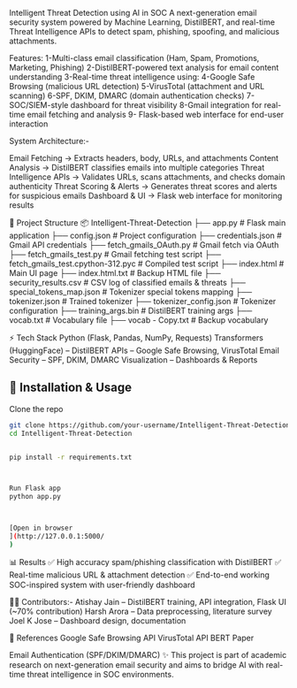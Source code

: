 Intelligent Threat Detection using AI in SOC
A next-generation email security system powered by Machine Learning, DistilBERT, and real-time Threat Intelligence APIs to detect spam, phishing, spoofing, and malicious attachments.

 Features:
1-Multi-class email classification (Ham, Spam, Promotions, Marketing, Phishing)
2-DistilBERT-powered text analysis for email content understanding
3-Real-time threat intelligence using:
4-Google Safe Browsing (malicious URL detection)
5-VirusTotal (attachment and URL scanning)
6-SPF, DKIM, DMARC (domain authentication checks)
7- SOC/SIEM-style dashboard for threat visibility
8-Gmail integration for real-time email fetching and analysis
9- Flask-based web interface for end-user interaction

 System Architecture:-

Email Fetching → Extracts headers, body, URLs, and attachments
Content Analysis → DistilBERT classifies emails into multiple categories
Threat Intelligence APIs → Validates URLs, scans attachments, and checks domain authenticity
Threat Scoring & Alerts → Generates threat scores and alerts for suspicious emails
Dashboard & UI → Flask web interface for monitoring results

📂 Project Structure
📦 Intelligent-Threat-Detection
├── app.py                  # Flask main application
├── config.json             # Project configuration
├── credentials.json        # Gmail API credentials
├── fetch_gmails_OAuth.py   # Gmail fetch via OAuth
├── fetch_gmails_test.py    # Gmail fetching test script
├── fetch_gmails_test.cpython-312.pyc  # Compiled test script
├── index.html              # Main UI page
├── index.html.txt          # Backup HTML file
├── security_results.csv    # CSV log of classified emails & threats
├── special_tokens_map.json # Tokenizer special tokens mapping
├── tokenizer.json          # Trained tokenizer
├── tokenizer_config.json   # Tokenizer configuration
├── training_args.bin       # DistilBERT training args
├── vocab.txt               # Vocabulary file
├── vocab - Copy.txt        # Backup vocabulary

⚡ Tech Stack
Python (Flask, Pandas, NumPy, Requests)
Transformers (HuggingFace) – DistilBERT
APIs – Google Safe Browsing, VirusTotal
Email Security – SPF, DKIM, DMARC
Visualization – Dashboards & Reports

## 🔧 Installation & Usage  

Clone the repo  
```bash
git clone https://github.com/your-username/Intelligent-Threat-Detection.git
cd Intelligent-Threat-Detection


pip install -r requirements.txt



Run Flask app
python app.py



[Open in browser
](http://127.0.0.1:5000/
)
```
📊 Results
✅ High accuracy spam/phishing classification with DistilBERT
✅ Real-time malicious URL & attachment detection
✅ End-to-end working SOC-inspired system with user-friendly dashboard

👨‍💻 Contributors:-
Atishay Jain – DistilBERT training, API integration, Flask UI (~70% contribution)
Harsh Arora – Data preprocessing, literature survey
Joel K Jose – Dashboard design, documentation

📜 References
Google Safe Browsing API
VirusTotal API
BERT Paper

Email Authentication (SPF/DKIM/DMARC)
✨ This project is part of academic research on next-generation email security and aims to bridge AI with real-time threat intelligence in SOC environments.
